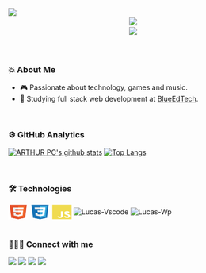<img src="https://komarev.com/ghpvc/?username=poncianodev&color=blueviolet&style=flat">
<div align='center'>
    <a href="https://github.com/poncianodev">
    <img src='https://media.giphy.com/media/iIqmM5tTjmpOB9mpbn/giphy.gif' height='128px' weidth'128px' target="_blank"><br>
    <img src="https://readme-typing-svg.herokuapp.com?color=%ffffff&center=true&vCenter=true&multiline=true&width=500&height=65&lines=Hello+Friend!;My+name+is+Lucas+Ponciano+and+I'm+a+Developer">
  </a></div><br><br>
 

### 💥  About Me
  
- 🎮 Passionate about technology, games and music.
- 📖 Studying full stack web development at <a href="https://blueedtech.com.br/">BlueEdTech</a>.
 
 <br>
 
### ⚙️  GitHub Analytics

[![ARTHUR PC's github stats](https://github-readme-stats.vercel.app/api?username=poncianodev&show_icons=true&theme=radical&bg_color=30,0d0d0d,191919&title_color=fff&text_color=fff&icon_color=79ff97)](https://github.com/anuraghazra/github-readme-stats)
[![Top Langs](https://github-readme-stats.vercel.app/api/top-langs/?username=poncianodev&layout=compact&theme=radical&bg_color=30,0d0d0d,191919&title_color=fff&text_color=fff&icon_color=79ff97)](https://github.com/anuraghazra/github-readme-stats)

<br>

### 🛠  Technologies

<div style="display: inline_block">
  <img align="center" alt="Lucas-HTML" height="30" width="40" src="https://raw.githubusercontent.com/devicons/devicon/master/icons/html5/html5-original.svg">
  <img align="center" alt="Lucas-CSS" height="30" width="40" src="https://raw.githubusercontent.com/devicons/devicon/master/icons/css3/css3-original.svg">
  <img align="center" alt="Lucas-Js" height="30" width="40" src="https://raw.githubusercontent.com/devicons/devicon/master/icons/javascript/javascript-plain.svg">
  <img align="center" alt="Lucas-Vscode" height="30" width="40" src="https://cdn.jsdelivr.net/gh/devicons/devicon/icons/vscode/vscode-original.svg" />
  <img align="center" alt="Lucas-Wp" height="30" width="40" src="https://cdn.jsdelivr.net/gh/devicons/devicon/icons/wordpress/wordpress-original.svg" />
  </div>
  
  <br>
    
### 👨🏽‍🦲  Connect with me

<div> 
  <a href="https://instagram.com/poncianodev" target="_blank"><img src="https://img.shields.io/badge/-Instagram-%23E4405F?style=for-the-badge&logo=instagram&logoColor=white" target="_blank"></a>
 <a href="https://discord.gg/poncianodev#4387" target="_blank"><img src="https://img.shields.io/badge/Discord-7289DA?style=for-the-badge&logo=discord&logoColor=white" target="_blank"></a> 
  <a href = "mailto:poncianodeveloper@gmail.com"><img src="https://img.shields.io/badge/-Gmail-%23333?style=for-the-badge&logo=gmail&logoColor=white" target="_blank"></a>
  <a href="https://www.linkedin.com/in/lucas-ponciano/" target="_blank"><img src="https://img.shields.io/badge/-LinkedIn-%230077B5?style=for-the-badge&logo=linkedin&logoColor=white" target="_blank"></a> 
</div>

<!-- ![Snake animation](https://github.com/poncianodev/poncianodev/blob/output/github-contribution-grid-snake.svg) -->
